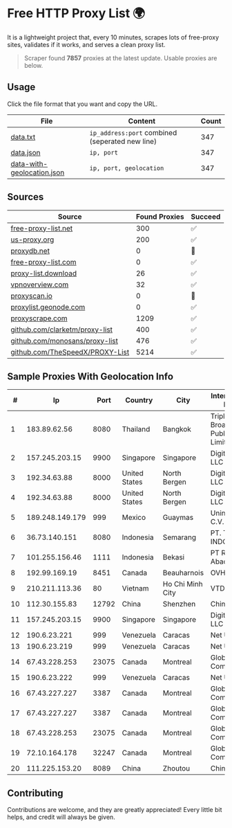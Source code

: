 
# Free HTTP Proxy List 🌍

It is a lightweight project that, every 10 minutes, scrapes lots of free-proxy sites, validates if it works, and serves a clean proxy list.


> Scraper found **7857** proxies at the latest update. Usable proxies are below.

## Usage

Click the file format that you want and copy the URL.


|File|Content|Count|
|----|-------|-----|
|[data.txt](https://raw.githubusercontent.com/themiralay/Proxy-List-World/master/data.txt)|`ip_address:port` combined (seperated new line)|347|
|[data.json](https://raw.githubusercontent.com/themiralay/Proxy-List-World/master/data.json)|`ip, port`|347|
|[data-with-geolocation.json](https://raw.githubusercontent.com/themiralay/Proxy-List-World/master/data-with-geolocation.json)|`ip, port, geolocation`|347|

## Sources

|Source|Found Proxies|Succeed|
|------|-------------|-------|
|[free-proxy-list.net](https://free-proxy-list.net)|300|✅|
|[us-proxy.org](https://www.us-proxy.org)|200|✅|
|[proxydb.net](http://proxydb.net)|0|🚫|
|[free-proxy-list.com](https://free-proxy-list.com/?page=&port=&type%5B%5D=http&type%5B%5D=https&up_time=0&search=Search)|0|✅|
|[proxy-list.download](https://www.proxy-list.download/HTTP)|26|✅|
|[vpnoverview.com](https://vpnoverview.com/privacy/anonymous-browsing/free-proxy-servers)|32|✅|
|[proxyscan.io](https://www.proxyscan.io)|0|🚫|
|[proxylist.geonode.com](https://proxylist.geonode.com/api/proxy-list?limit=300&page=1&sort_by=lastChecked&sort_type=desc&protocols=http,https)|0|✅|
|[proxyscrape.com](https://api.proxyscrape.com/v2/?request=displayproxies&protocol=http&timeout=10000&country=all&ssl=all&anonymity=all)|1209|✅|
|[github.com/clarketm/proxy-list](https://raw.githubusercontent.com/clarketm/proxy-list/master/proxy-list-raw.txt)|400|✅|
|[github.com/monosans/proxy-list](https://raw.githubusercontent.com/monosans/proxy-list/main/proxies/http.txt)|476|✅|
|[github.com/TheSpeedX/PROXY-List](https://raw.githubusercontent.com/TheSpeedX/PROXY-List/master/http.txt)|5214|✅|


## Sample Proxies With Geolocation Info

|#|Ip|Port|Country|City|Internet Service Provider|
|-|--|----|-------|----|-------------------------|
|1|183.89.62.56|8080|Thailand|Bangkok|Triple T Broadband Public Company Limited|
|2|157.245.203.15|9900|Singapore|Singapore|DigitalOcean, LLC|
|3|192.34.63.88|8000|United States|North Bergen|DigitalOcean, LLC|
|4|192.34.63.88|8000|United States|North Bergen|DigitalOcean, LLC|
|5|189.248.149.179|999|Mexico|Guaymas|Uninet S.A. de C.V.|
|6|36.73.140.151|8080|Indonesia|Semarang|PT. TELKOM INDONESIA|
|7|101.255.156.46|1111|Indonesia|Bekasi|PT Remala Abadi|
|8|192.99.169.19|8451|Canada|Beauharnois|OVH SAS|
|9|210.211.113.36|80|Vietnam|Ho Chi Minh City|VTDC|
|10|112.30.155.83|12792|China|Shenzhen|China Mobile|
|11|157.245.203.15|9900|Singapore|Singapore|DigitalOcean, LLC|
|12|190.6.23.221|999|Venezuela|Caracas|Net Uno|
|13|190.6.23.219|999|Venezuela|Caracas|Net Uno|
|14|67.43.228.253|23075|Canada|Montreal|GloboTech Communications|
|15|190.6.23.222|999|Venezuela|Caracas|Net Uno|
|16|67.43.227.227|3387|Canada|Montreal|GloboTech Communications|
|17|67.43.227.227|3387|Canada|Montreal|GloboTech Communications|
|18|67.43.228.253|23075|Canada|Montreal|GloboTech Communications|
|19|72.10.164.178|32247|Canada|Montreal|GloboTech Communications|
|20|111.225.153.20|8089|China|Zhoutou|China Telecom|



## Contributing

Contributions are welcome, and they are greatly appreciated! Every
little bit helps, and credit will always be given.


